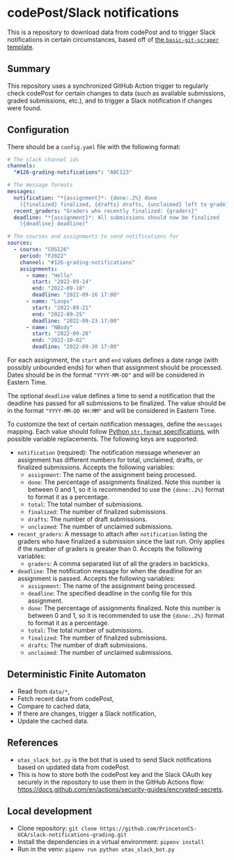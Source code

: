 # codePost/Slack notifications

This is a repository to download data from codePost and to trigger Slack
notifications in certain circumstances, based off of
[the `basic-git-scraper` template](https://github.com/jlumbroso/basic-git-scraper-template/).

## Summary

This repository uses a synchronized GitHub Action trigger to regularly check
codePost for certain changes to data (such as available submissions, graded
submissions, etc.), and to trigger a Slack notification if changes were found.

## Configuration

There should be a `config.yaml` file with the following format:

<!-- prettier-ignore -->
```yaml
# The slack channel ids
channels:
  "#126-grading-notifications": "ABC123"

# The message formats
messages:
  notification: "*{assignment}*: {done:.2%} done 
    ({finalized} finalized, {drafts} drafts, {unclaimed} left to grade)"
  recent_graders: "Graders who recently finalized: {graders}"
  deadline: "*{assignment}*: All submissions should now be finalized
    ({deadline} deadline)"

# The courses and assignments to send notifications for
sources:
  - course: "COS126"
    period: "F2022"
    channel: "#126-grading-notifications"
    assignments:
      - name: "Hello"
        start: "2022-09-14"
        end: "2022-09-18"
        deadline: "2022-09-16 17:00"
      - name: "Loops"
        start: "2022-09-21"
        end: "2022-09-25"
        deadline: "2022-09-23 17:00"
      - name: "NBody"
        start: "2022-09-28"
        end: "2022-10-02"
        deadline: "2022-09-30 17:00"
```

For each assignment, the `start` and `end` values defines a date range (with
possibly unbounded ends) for when that assignment should be processed. Dates
should be in the format `"YYYY-MM-DD"` and will be considered in Eastern Time.

The optional `deadline` value defines a time to send a notification that the
deadline has passed for all submissions to be finalized. The value should be in
the format `"YYYY-MM-DD HH:MM"` and will be considered in Eastern Time.

To customize the text of certain notification messages, define the `messages`
mapping. Each value should follow
[Python `str.format` specifications][str.format],
with possible variable replacements. The following keys are supported:

- `notification` (required): The notification message whenever an assignment has
  different numbers for total, unclaimed, drafts, or finalized submissions.
  Accepts the following variables:
  - `assignment`: The name of the assignment being processed.
  - `done`: The percentage of assignments finalized. Note this number is between
    0 and 1, so it is recommended to use the `{done:.2%}` format to format it as
    a percentage.
  - `total`: The total number of submissions.
  - `finalized`: The number of finalized submissions.
  - `drafts`: The number of draft submissions.
  - `unclaimed`: The number of unclaimed submissions.
- `recent_graders`: A message to attach after `notification` listing the graders
  who have finalized a submission since the last run. Only applies if the number
  of graders is greater than 0. Accepts the following variables:
  - `graders`: A comma separated list of all the graders in backticks.
- `deadline`: The notification message for when the deadline for an assignment
  is passed. Accepts the following variables:
  - `assignment`: The name of the assignment being processed.
  - `deadline`: The specified deadline in the config file for this assignment.
  - `done`: The percentage of assignments finalized. Note this number is between
    0 and 1, so it is recommended to use the `{done:.2%}` format to format it as
    a percentage.
  - `total`: The total number of submissions.
  - `finalized`: The number of finalized submissions.
  - `drafts`: The number of draft submissions.
  - `unclaimed`: The number of unclaimed submissions.

## Deterministic Finite Automaton

- Read from `data/*`,
- Fetch recent data from codePost,
- Compare to cached data,
- If there are changes, trigger a Slack notification,
- Update the cached data.

## References

- `utas_slack_bot.py` is the bot that is used to send Slack notifications based
  on updated data from codePost.
- This is how to store both the codePost key and the Slack OAuth key securely in
  the repository to use them in the GitHub Actions flow:
  https://docs.github.com/en/actions/security-guides/encrypted-secrets.

## Local development

- Clone repository:
  `git clone https://github.com/PrincetonCS-UCA/slack-notifications-grading.git`
- Install the dependencies in a virtual environment: `pipenv install`
- Run in the venv: `pipenv run python utas_slack_bot.py`

[str.format]: https://docs.python.org/3/library/string.html#formatstrings
